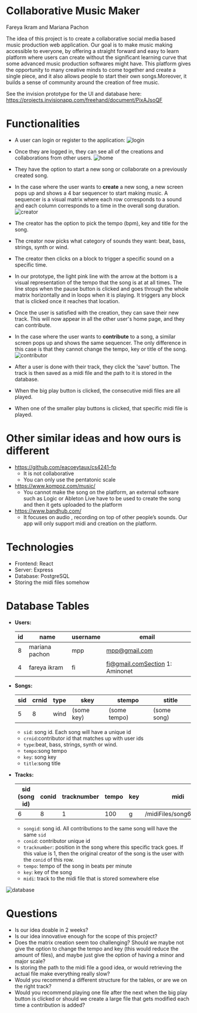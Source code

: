 Collaborative Music Maker
===
Fareya Ikram and Mariana Pachon

The idea of this project is to create a collaborative social media based music production web application. Our goal is to make music making accessible to everyone, by offering a straight forward and easy to learn platform where users can create without the significant learning curve that some advanced music production softwares might have. This platform gives the opportunity to many creative minds to come together and create a single piece, and it also allows people to start their own songs.Moreover, it builds a sense of community around the creation of free music.

See the invision prototype for the UI and database here: https://projects.invisionapp.com/freehand/document/PixAJsoQF

# Functionalities
- A user can login or register to the application:
![login](login.png)
- Once they are logged in, they can see all of the creations and collaborations from other users. 
![home](home.png)
- They have the option to start a new song or collaborate on a previously created song.
- In the case where the user wants to **create** a new song, a new screen pops up and shows a 4 bar sequencer to start making music. A sequencer is a visual matrix where each row corresponds to a sound and each column corresponds to a time in the overall song duration.
![creator](creator.png) 
- The creator has the option to pick the tempo (bpm), key and title for the song. 
- The creator now picks what category of sounds they want: beat, bass, strings, synth or wind.
- The creator then clicks on a block to trigger a specific sound on a specific time. 
- In our prototype, the light pink line with the arrow at the bottom is a visual representation of the tempo that the song is at at all times. The line stops when the pause button is clicked and goes through the whole matrix horizontally and in loops when it is playing. It triggers any block that is clicked once it reaches that location.
- Once the user is satisfied with the creation, they can save their new track. This will now appear in all the other user's home page, and they can contribute.
- In the case where the user wants to **contribute** to a song, a similar screen pops up and shows the same sequencer. The only difference in this case is that they cannot change the tempo, key or title of the song. 
![contributor](contributor.png)

- After a user is done with their track, they click the 'save' button. The track is then saved as a midi file and the path to it is stored in the database. 
- When the big play button is clicked, the consecutive midi files are all played.
- When one of the smaller play buttons is clicked, that specific midi file is played.

# Other similar ideas and how ours is different
- https://github.com/eacoeytaux/cs4241-fp
	- It is not collaborative
	- You can only use the pentatonic scale
- https://www.kompoz.com/music/
	- You cannot make the song on the platform, an external software such as Logic or Ableton Live have to be used to create the song and then it gets uploaded to the platform
- https://www.bandhub.com/
	- It focuses on audio , recording on top of other people’s sounds. Our app will only support midi and creation on the platform. 

# Technologies
- Frontend: React
- Server: Express
- Database: PostgreSQL
- Storing the midi files somehow

# Database Tables
- **Users:**

	id | name | username      | email
	------- | ---------------- | ---------- | ---------
	8 	| mariana pachon | mpp | mpp@gmail.com
	4	| fareya ikram	| fi | fi@gmail.comSection 1: Aminonet

- **Songs:**

	sid | crnid | type | skey | stempo | stitle
	--- | ----- | ----- | ---- | ------ | ----------
	5   | 8   | wind | (some key) | (some tempo) | (some song)

	- `sid`: song id. Each song will have a unique id
	- `crnid`:contributor id that matches up with user ids
	- `type`:beat, bass, strings, synth or wind.
	- `tempo`:song tempo
	- `key`: song key
	- `title`:song title

- **Tracks:**

 	sid (song id) | conid | tracknumber | tempo | key | midi
	------- | ---------------- | ---------- | --------- | ---------- | ---------
	 6 | 8 | 1 | 100 | g | /midiFiles/song6/track1

 	- `songid`: song id. All contributions to the same song will have the same `sid`
 	- `conid`: contributor unique id
 	- `tracknumber`: position in the song where this specific track goes. If this value is 1, then the original creator of the song is the user with the `conid` of this row.
 	- `tempo`: tempo of the song in beats per minute
 	- `key`: key of the song
 	- `midi`: track to the midi file that is stored somewhere else

 ![database](database.png) 

# Questions
- Is our idea doable in 2 weeks?
- Is our idea innovative enough for the scope of this project?
- Does the matrix creation seem too challenging? Should we maybe not give the option to change the tempo and key (this would reduce the amount of files), and maybe just give the option of having a minor and major scale?
- Is storing the path to the midi file a good idea, or would retrieving the actual file make everything really slow?
- Would you recommend a different structure for the tables, or are we on the right track?
- Would you recommend playing one file after the next when the big play button is clicked or should we create a large file that gets modified each time a contribution is added?
